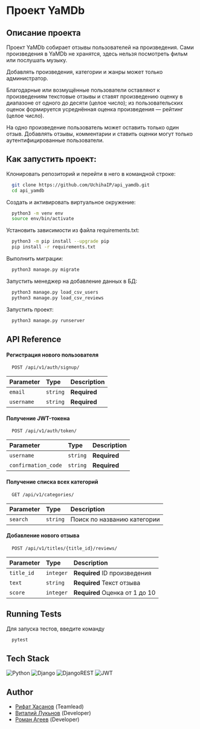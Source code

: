 # Проект YaMDb
## Описание проекта 

Проект YaMDb собирает отзывы пользователей на произведения. Сами произведения в YaMDb не хранятся, здесь нельзя посмотреть фильм или послушать музыку.

Добавлять произведения, категории и жанры может только администратор.

Благодарные или возмущённые пользователи оставляют к произведениям текстовые отзывы и ставят произведению оценку в диапазоне от одного до десяти (целое число); из пользовательских оценок формируется усреднённая оценка произведения — рейтинг (целое число). 

На одно произведение пользователь может оставить только один отзыв.
Добавлять отзывы, комментарии и ставить оценки могут только аутентифицированные пользователи.
## Как запустить проект:

Клонировать репозиторий и перейти в него в командной строке:

```bash
  git clone https://github.com/UchihaIP/api_yamdb.git 
  cd api_yamdb
```
Cоздать и активировать виртуальное окружение:
```bash
  python3 -m venv env 
  source env/bin/activate
```
Установить зависимости из файла requirements.txt:
```bash
  python3 -m pip install --upgrade pip
  pip install -r requirements.txt
```
Выполнить миграции:
```bash
  python3 manage.py migrate
```
Запустить менеджер на добавление данных в БД:
```bash
  python3 manage.py load_csv_users
  python3 manage.py load_csv_reviews
```
Запустить проект:
```bash
  python3 manage.py runserver
```
## API Reference

#### Регистрация нового пользователя

```http
  POST /api/v1/auth/signup/
```

| Parameter | Type     | Description                |
| :-------- | :------- | :------------------------- |
| `email` | `string` | **Required** |
| `username` | `string` | **Required** |


#### Получение JWT-токена

```http
  POST /api/v1/auth/token/
```

| Parameter | Type     | Description                       |
| :-------- | :------- | :-------------------------------- |
| `username`      | `string` | **Required** |
| `confirmation_code`      | `string` | **Required** |


#### Получение списка всех категорий

```http
  GET /api/v1/categories/
```

| Parameter | Type     | Description                       |
| :-------- | :------- | :-------------------------------- |
| `search`      | `string` | Поиск по названию категории |

#### Добавление нового отзыва

```http
  POST /api/v1/titles/{title_id}/reviews/

```
| Parameter | Type     | Description                       |
| :-------- | :------- | :-------------------------------- |
| `title_id`      | `integer` | **Required** ID произведения |
| `text`      | `string` | **Required** Текст отзыва |
| `score`      | `integer` | **Required** Оценка от 1 до 10 |






## Running Tests

Для запуска тестов, введите команду

```bash
  pytest
```


## Tech Stack

![Python](https://img.shields.io/badge/python-3670A0?style=for-the-badge&logo=python&logoColor=ffdd54)
![Django](https://img.shields.io/badge/django-%23092E20.svg?style=for-the-badge&logo=django&logoColor=white)
![DjangoREST](https://img.shields.io/badge/DJANGO-REST-ff1709?style=for-the-badge&logo=django&logoColor=white&color=ff1709&labelColor=gray)
![JWT](https://img.shields.io/badge/JWT-black?style=for-the-badge&logo=JSON%20web%20tokens)

## Author

- [Рифат Хасанов](https://github.com/UchihaIP)   (Teamlead)
- [Виталий Лукьнов](https://github.com/VitaliiLuki) (Developer)
- [Роман Агеев](https://github.com/Gegins) (Developer)

